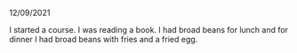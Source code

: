 12/09/2021

I started a course. I was reading a book. I had broad beans for lunch and for dinner I had broad beans with fries and a fried egg.